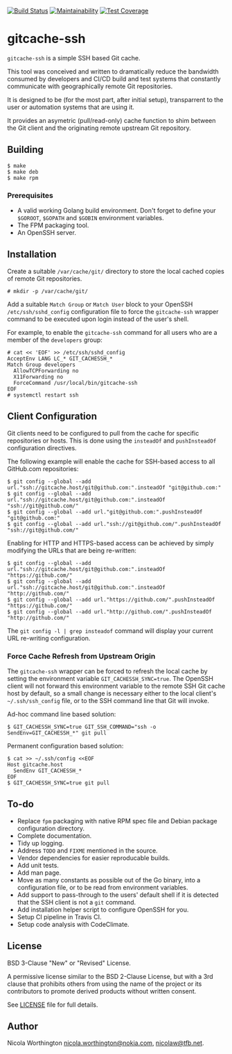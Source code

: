[![Build Status](https://travis-ci.org/nokia/gitcache-ssh.svg?branch=master)](https://travis-ci.org/nokia/gitcache-ssh)
[![Maintainability](https://api.codeclimate.com/v1/badges/ad5d773a12b517ed5735/maintainability)](https://codeclimate.com/github/nokia/gitcache-ssh/maintainability)
[![Test Coverage](https://api.codeclimate.com/v1/badges/ad5d773a12b517ed5735/test_coverage)](https://codeclimate.com/github/nokia/gitcache-ssh/test_coverage)

# gitcache-ssh

`gitcache-ssh` is a simple SSH based Git cache.

This tool was conceived and written to dramatically reduce the bandwidth
consumed by developers and CI/CD build and test systems that constantly
communicate with geographically remote Git repositories.

It is designed to be (for the most part, after initial setup), transparrent to
the user or automation systems that are using it.

It provides an asymetric (pull/read-only) cache function to shim between the Git
client and the originating remote upstream Git repository.

## Building

```
$ make
$ make deb
$ make rpm
```

### Prerequisites

* A valid working Golang build environment. Don't forget to define your
  `$GOROOT`, `$GOPATH` and `$GOBIN` environment variables.
* The FPM packaging tool.
* An OpenSSH server.

## Installation

Create a suitable `/var/cache/git/` directory to store the local cached copies
of remote Git repositories.

```
# mkdir -p /var/cache/git/
```

Add a suitable `Match Group` or `Match User` block to your OpenSSH
`/etc/ssh/sshd_config` configuration file to force the `gitcache-ssh` wrapper
command to be executed upon login instead of the user's shell.

For example, to enable the `gitcache-ssh` command for all users who are a member
of the `developers` group:

```
# cat << 'EOF' >> /etc/ssh/sshd_config
AcceptEnv LANG LC_* GIT_CACHESSH_*
Match Group developers
  AllowTCPForwarding no
  X11Forwarding no
  ForceCommand /usr/local/bin/gitcache-ssh
EOF
# systemctl restart ssh
```

## Client Configuration

Git clients need to be configured to pull from the cache for specific
repositories or hosts. This is done using the `insteadOf` and `pushInsteadOf`
configuration directives.

The following example will enable the cache for SSH-based access to all
GitHub.com repositories:

```
$ git config --global --add url."ssh://gitcache.host/git@github.com:".insteadOf "git@github.com:"
$ git config --global --add url."ssh://gitcache.host/git@github.com:".insteadOf "ssh://git@github.com/"
$ git config --global --add url."git@github.com:".pushInsteadOf "git@github.com:"
$ git config --global --add url."ssh://git@github.com/".pushInsteadOf "ssh://git@github.com/"
```

Enabling for HTTP and HTTPS-based access can be achieved by simply modifying the
URLs that are being re-written:

```
$ git config --global --add url."ssh://gitcache.host/git@github.com:".insteadOf "https://github.com/"
$ git config --global --add url."ssh://gitcache.host/git@github.com:".insteadOf "http://github.com/"
$ git config --global --add url."https://github.com/".pushInsteadOf "https://github.com/"
$ git config --global --add url."http://github.com/".pushInsteadOf "http://github.com/"
```

The `git config -l | grep insteadof` command will display your current URL
re-writing configuration.

### Force Cache Refresh from Upstream Origin

The `gitcache-ssh` wrapper can be forced to refresh the local cache by setting
the environment variable `GIT_CACHESSH_SYNC=true`. The OpenSSH client will not
forward this environment variable to the remote SSH Git cache host by default,
so a small change is necessary either to the local client's `~/.ssh/ssh_config`
file, or to the SSH command line that Git will invoke.

Ad-hoc command line based solution:

```
$ GIT_CACHESSH_SYNC=true GIT_SSH_COMMAND="ssh -o SendEnv=GIT_CACHESSH_*" git pull
```

Permanent configuration based solution:

```
$ cat >> ~/.ssh/config <<EOF
Host gitcache.host
  SendEnv GIT_CACHESSH_*
EOF
$ GIT_CACHESSH_SYNC=true git pull
```

## To-do

* Replace `fpm` packaging with native RPM spec file and Debian package
  configuration directory.
* Complete documentation.
* Tidy up logging.
* Address `TODO` and `FIXME` mentioned in the source.
* Vendor dependencies for easier reproducable builds.
* Add unit tests.
* Add man page.
* Move as many constants as possible out of the Go binary, into a configuration
  file, or to be read from environment variables.
* Add support to pass-through to the users' default shell if it is detected
  that the SSH client is not a `git` command.
* Add installation helper script to configure OpenSSH for you.
* Setup CI pipeline in Travis CI.
* Setup code analysis with CodeClimate.

## License

BSD 3-Clause "New" or "Revised" License.

A permissive license similar to the BSD 2-Clause License, but with a 3rd clause
that prohibits others from using the name of the project or its contributors to
promote derived products without written consent.

See [LICENSE](LICENSE) file for full details.

## Author

Nicola Worthington <nicola.worthington@nokia.com>, <nicolaw@tfb.net>.


